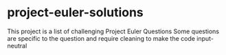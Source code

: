 # project-euler-solutions
This project is a list of challenging Project Euler Questions
Some questions are specific to the question and require cleaning to make the code input-neutral
